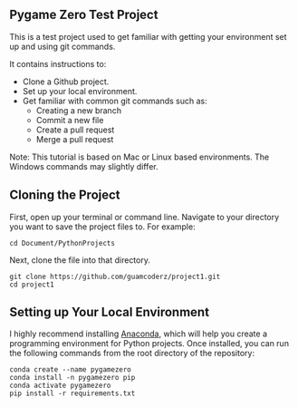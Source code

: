 Pygame Zero Test Project
------------------------
This is a test project used to get familiar with getting your environment set up and using git commands.

It contains instructions to:
* Clone a Github project.
* Set up your local environment.
* Get familiar with common git commands such as:
  * Creating a new branch
  * Commit a new file
  * Create a pull request
  * Merge a pull request

Note: This tutorial is based on Mac or Linux based environments. The Windows commands may slightly differ.

Cloning the Project
------------------------
First, open up your terminal or command line.
Navigate to your directory you want to save the project files to.
For example:
```
cd Document/PythonProjects
```
Next, clone the file into that directory.
```
git clone https://github.com/guamcoderz/project1.git
cd project1
```

Setting up Your Local Environment
----------------
I highly recommend installing [Anaconda](https://docs.conda.io/projects/conda/en/latest/user-guide/install/index.html), which will help you create a programming environment for Python projects.
Once installed, you can run the following commands from the root directory of the repository:
```
conda create --name pygamezero
conda install -n pygamezero pip
conda activate pygamezero
pip install -r requirements.txt
```